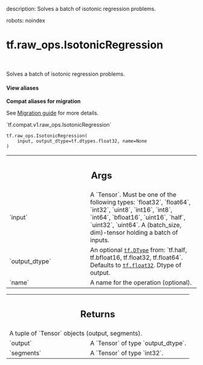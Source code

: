 description: Solves a batch of isotonic regression problems.

robots: noindex

# tf.raw_ops.IsotonicRegression

<!-- Insert buttons and diff -->

<table class="tfo-notebook-buttons tfo-api nocontent" align="left">

</table>



Solves a batch of isotonic regression problems.

<section class="expandable">
  <h4 class="showalways">View aliases</h4>
  <p>
<b>Compat aliases for migration</b>
<p>See
<a href="https://www.tensorflow.org/guide/migrate">Migration guide</a> for
more details.</p>
<p>`tf.compat.v1.raw_ops.IsotonicRegression`</p>
</p>
</section>

<pre class="devsite-click-to-copy prettyprint lang-py tfo-signature-link">
<code>tf.raw_ops.IsotonicRegression(
    input, output_dtype=tf.dtypes.float32, name=None
)
</code></pre>



<!-- Placeholder for "Used in" -->


<!-- Tabular view -->
 <table class="responsive fixed orange">
<colgroup><col width="214px"><col></colgroup>
<tr><th colspan="2"><h2 class="add-link">Args</h2></th></tr>

<tr>
<td>
`input`
</td>
<td>
A `Tensor`. Must be one of the following types: `float32`, `float64`, `int32`, `uint8`, `int16`, `int8`, `int64`, `bfloat16`, `uint16`, `half`, `uint32`, `uint64`.
A (batch_size, dim)-tensor holding a batch of inputs.
</td>
</tr><tr>
<td>
`output_dtype`
</td>
<td>
An optional <a href="../../tf/dtypes/DType.md"><code>tf.DType</code></a> from: `tf.half, tf.bfloat16, tf.float32, tf.float64`. Defaults to <a href="../../tf.md#float32"><code>tf.float32</code></a>.
Dtype of output.
</td>
</tr><tr>
<td>
`name`
</td>
<td>
A name for the operation (optional).
</td>
</tr>
</table>



<!-- Tabular view -->
 <table class="responsive fixed orange">
<colgroup><col width="214px"><col></colgroup>
<tr><th colspan="2"><h2 class="add-link">Returns</h2></th></tr>
<tr class="alt">
<td colspan="2">
A tuple of `Tensor` objects (output, segments).
</td>
</tr>
<tr>
<td>
`output`
</td>
<td>
A `Tensor` of type `output_dtype`.
</td>
</tr><tr>
<td>
`segments`
</td>
<td>
A `Tensor` of type `int32`.
</td>
</tr>
</table>

